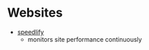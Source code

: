 # Websites

- [speedlify](https://github.com/zachleat/speedlify)
  - monitors site performance continuously
